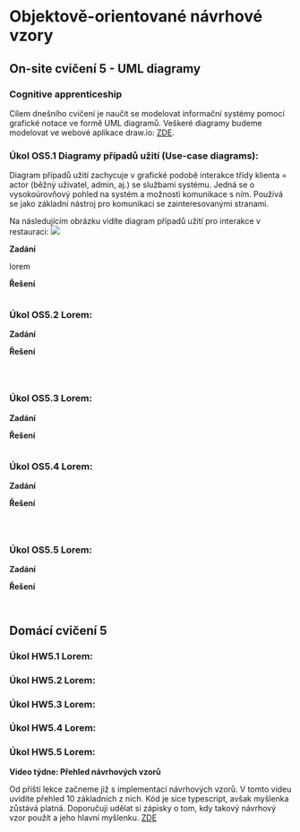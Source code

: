# Objektově-orientované návrhové vzory

## On-site cvičení 5 - UML diagramy

### Cognitive apprenticeship

Cílem dnešního cvičení je naučit se modelovat informační systémy pomocí grafické notace ve formě UML diagramů. Veškeré diagramy budeme modelovat ve webové aplikace draw.io: [ZDE](https://app.diagrams.net/).

### Úkol OS5.1 Diagramy případů užití (Use-case diagrams):

Diagram případů užití zachycuje v grafické podobě interakce třídy klienta = actor (běžný uživatel, admin, aj.) se službami systému. Jedná se o vysokoúrovňový pohled na systém a možnosti komunikace s ním. Používá se jako základní nástroj pro komunikaci se zainteresovanými stranami.

Na následujícím obrázku vidíte diagram případů užití pro interakce v restauraci:
<img src="https://upload.wikimedia.org/wikipedia/commons/7/7b/Restaurant_Model.png"/>

**Zadání**

lorem

**Řešení**

```

```

### Úkol OS5.2 Lorem:

**Zadání**


**Řešení**

```

```

```

```

```

```

### Úkol OS5.3 Lorem:

**Zadání**


**Řešení**

```

```

### Úkol OS5.4 Lorem:

**Zadání**


**Řešení**

```

```

```

```


```

```


### Úkol OS5.5 Lorem:

**Zadání**


**Řešení**

```

```

```

```

## Domácí cvičení 5

### Úkol HW5.1 Lorem:


### Úkol HW5.2 Lorem:


### Úkol HW5.3 Lorem:

### Úkol HW5.4 Lorem:

### Úkol HW5.5 Lorem:


**Video týdne: Přehled návrhových vzorů**

Od příští lekce začneme již s implementací návrhových vzorů. V tomto videu uvidíte přehled 10 základních z nich. Kód je sice typescript, avšak myšlenka zůstává platná. Doporučuji udělat si zápisky o tom, kdy takový návrhový vzor použít a jeho hlavní myšlenku. [ZDE](https://www.youtube.com/watch?v=tv-_1er1mWI)
